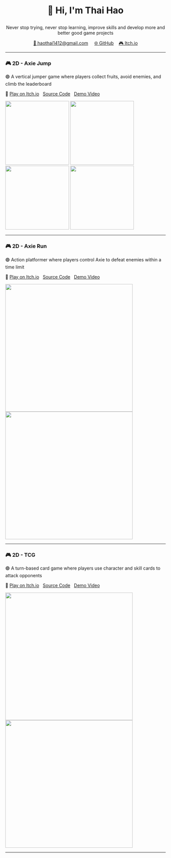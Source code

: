 # <p align="center">👋 Hi, I'm Thai Hao</p>
<p align="center">
  Never stop trying, never stop learning, improve skills and develop more and better good game projects
</p>
<p align="center">
  <a href="mailto:haothai1412@gmail.com">📩 haothai1412@gmail.com</a> &nbsp;&nbsp;&nbsp;
  <a href="https://github.com/lseanl03">🌐 GitHub</a>&nbsp;&nbsp;&nbsp;
  <a href="https://lseanl03.itch.io">🎮 Itch.io</a>
</p>

***

### 🎮 2D - Axie Jump

🟣 A vertical jumper game where players collect fruits, avoid enemies, and climb the leaderboard

🔗 
[Play on Itch.io](https://lseanl03.itch.io/axie-jump) &nbsp;
[Source Code](https://github.com/lseanl03/Axie-Jump.git) &nbsp;
[Demo Video](https://youtube.com/shorts/WwEmK7ugoxA)

<p>
  <img src="https://github.com/user-attachments/assets/f9f74408-8431-4d05-bbed-48ece48a8397" width="200" />
  <img src="https://github.com/user-attachments/assets/dda2e761-0f50-4f03-be4b-91b596bf303a" width="200" />
  <img src="https://github.com/user-attachments/assets/3fe8e880-586e-463c-8470-8d8c21fde592" width="200" />
  <img src="https://github.com/user-attachments/assets/0226c35f-efe1-4cd9-a54a-69fce8ba93af" width="200" />
</p>

***

### 🎮 2D - Axie Run

🟣 Action platformer where players control Axie to defeat enemies within a time limit

🔗 
[Play on Itch.io](https://yuiai03.itch.io/axie-run) &nbsp;
[Source Code](https://github.com/lseanl03/Game-4.git) &nbsp;
[Demo Video](https://www.youtube.com/watch?v=xsHwN8hSa7c)

<p>
  <img src="https://github.com/user-attachments/assets/54391fe9-f6fe-4269-ac00-4e105b75cc88" width="400" />
  <img src="https://github.com/user-attachments/assets/296692c2-96dc-46c7-b0cf-cbab3363b034" width="400"/>
</p>

***

### 🎮 2D - TCG 

🟣 A turn-based card game where players use character and skill cards to attack opponents

🔗 
[Play on Itch.io](https://yuiai03.itch.io/tcg) &nbsp;
[Source Code](https://github.com/lseanl03/Game-2) &nbsp;
[Demo Video](https://www.youtube.com/watch?v=SbjC2oph1_Q)

<p>
  <img src="https://github.com/user-attachments/assets/0a28dce4-544f-4382-9ac2-76c9758b119b" width="400" />
  <img src="https://github.com/user-attachments/assets/8b6298d1-0587-4834-bf09-6cc72eeb88b7" width="400"/>
</p>

***
